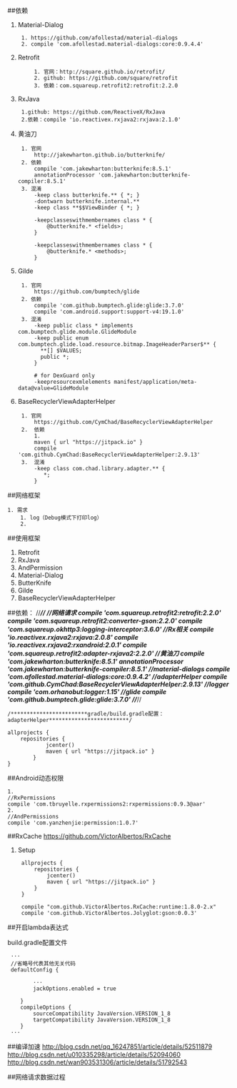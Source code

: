 ##依赖
1. Material-Dialog

		1. https://github.com/afollestad/material-dialogs
		2. compile 'com.afollestad.material-dialogs:core:0.9.4.4'
2. Retrofit

			1. 官网：http://square.github.io/retrofit/
			2. github: https://github.com/square/retrofit
			3. 依赖：com.squareup.retrofit2:retrofit:2.2.0
3. RxJava 

		1.github: https://github.com/ReactiveX/RxJava
		2.依赖：compile 'io.reactivex.rxjava2:rxjava:2.1.0'
4. 黄油刀
	
		1. 官网
			http://jakewharton.github.io/butterknife/
		2. 依赖
			compile 'com.jakewharton:butterknife:8.5.1'
			annotationProcessor 'com.jakewharton:butterknife-compiler:8.5.1'
		3. 混淆
			-keep class butterknife.** { *; }
			-dontwarn butterknife.internal.**
			-keep class **$$ViewBinder { *; }
			
			-keepclasseswithmembernames class * {
			    @butterknife.* <fields>;
			}
			
			-keepclasseswithmembernames class * {
			    @butterknife.* <methods>;
			}
5. Gilde
 
		1. 官网
			https://github.com/bumptech/glide
		2. 依赖
			compile 'com.github.bumptech.glide:glide:3.7.0'
  			compile 'com.android.support:support-v4:19.1.0'
		3. 混淆
			-keep public class * implements com.bumptech.glide.module.GlideModule
			-keep public enum com.bumptech.glide.load.resource.bitmap.ImageHeaderParser$** {
			  **[] $VALUES;
			  public *;
			}
			
			# for DexGuard only
			-keepresourcexmlelements manifest/application/meta-data@value=GlideModule
6. BaseRecyclerViewAdapterHelper

		1. 官网 
			https://github.com/CymChad/BaseRecyclerViewAdapterHelper
		2.  依赖
			1.  
			maven { url "https://jitpack.io" }
			compile 'com.github.CymChad:BaseRecyclerViewAdapterHelper:2.9.13'
		3.  混淆
			-keep class com.chad.library.adapter.** {
			   *;
			} 


##网络框架

	1. 需求
		1. log（Debug模式下打印log）
		2. 
	

##使用框架
1. Retrofit
2. RxJava
3. AndPermission
4. Material-Dialog
5. ButterKnife
6. Gilde
7. BaseRecyclerViewAdapterHelper


##依赖：
	//*********************************************************************//
	//网络请求
	compile 'com.squareup.retrofit2:retrofit:2.2.0'
	compile 'com.squareup.retrofit2:converter-gson:2.2.0'
	compile 'com.squareup.okhttp3:logging-interceptor:3.6.0'
	//Rx相关
	compile 'io.reactivex.rxjava2:rxjava:2.0.8'
	compile 'io.reactivex.rxjava2:rxandroid:2.0.1'
	compile 'com.squareup.retrofit2:adapter-rxjava2:2.2.0'
	//黄油刀
	compile 'com.jakewharton:butterknife:8.5.1'
	annotationProcessor 'com.jakewharton:butterknife-compiler:8.5.1'
	//material-dialogs
    compile 'com.afollestad.material-dialogs:core:0.9.4.2'
	//adapterHelper
	compile 'com.github.CymChad:BaseRecyclerViewAdapterHelper:2.9.13'
	//logger
	compile 'com.orhanobut:logger:1.15'
	//glide
	compile 'com.github.bumptech.glide:glide:3.7.0'
	//*********************************************************************//

	
	/************************gradle/build.gradle配置：adapterHelper*************************/

	allprojects {
	    repositories {
		        jcenter()
		        maven { url "https://jitpack.io" }
		    }
	}

##Android动态权限

	1.
	//RxPermissions
    compile 'com.tbruyelle.rxpermissions2:rxpermissions:0.9.3@aar'
	2.
	//AndPermissions
	compile 'com.yanzhenjie:permission:1.0.7'


##RxCache
https://github.com/VictorAlbertos/RxCache

1. Setup

		allprojects {
		    repositories {
		        jcenter()
		        maven { url "https://jitpack.io" }
		    }
		}
		
		compile "com.github.VictorAlbertos.RxCache:runtime:1.8.0-2.x"
	    compile 'com.github.VictorAlbertos.Jolyglot:gson:0.0.3'


##开启lambda表达式


build.gradle配置文件

	 ···
	 //省略号代表其他无关代码
	 defaultConfig {
	
	        ···
	        jackOptions.enabled = true
	
	    }
	    compileOptions {
	        sourceCompatibility JavaVersion.VERSION_1_8
	        targetCompatibility JavaVersion.VERSION_1_8
	    }
	 ···
	    
##编译加速
http://blog.csdn.net/qq_16247851/article/details/52511879
http://blog.csdn.net/u010335298/article/details/52094060
http://blog.csdn.net/wan903531306/article/details/51792543


##网络请求数据过程
					
				
					